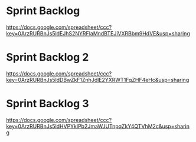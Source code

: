 Sprint Backlog
===================
https://docs.google.com/spreadsheet/ccc?key=0ArzRURBnJs5ldEJhS2NYRFlaMndBTEJiVXRBbm9HdVE&usp=sharing

Sprint Backlog 2
===================
https://docs.google.com/spreadsheet/ccc?key=0ArzRURBnJs5ldDBwZkF1ZnhJdlE2YXRWT1FqZHF4eHc&usp=sharing

Sprint Backlog 3
===================
https://docs.google.com/spreadsheet/ccc?key=0ArzRURBnJs5ldHVPYklPb2JmaWJUTnpqZkY4QTVhM2c&usp=sharing
